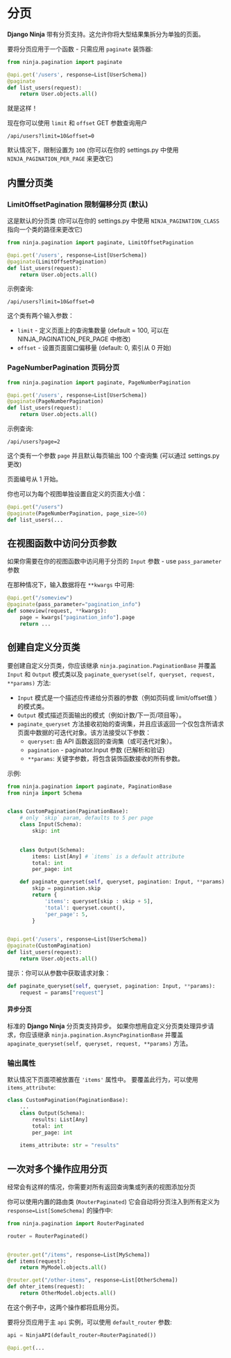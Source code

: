# 分页

**Django Ninja** 带有分页支持。这允许你将大型结果集拆分为单独的页面。


要将分页应用于一个函数 - 只需应用 `paginate` 装饰器:

```python hl_lines="1 4"
from ninja.pagination import paginate

@api.get('/users', response=List[UserSchema])
@paginate
def list_users(request):
    return User.objects.all()
```


就是这样！

现在你可以使用 `limit` 和 `offset` GET 参数查询用户

```
/api/users?limit=10&offset=0
```

默认情况下，限制设置为 `100` (你可以在你的 settings.py 中使用 `NINJA_PAGINATION_PER_PAGE` 来更改它)


## 内置分页类

### LimitOffsetPagination 限制偏移分页 (默认)

这是默认的分页类 (你可以在你的 settings.py 中使用 `NINJA_PAGINATION_CLASS` 指向一个类的路径来更改它)

```python hl_lines="1 4"
from ninja.pagination import paginate, LimitOffsetPagination

@api.get('/users', response=List[UserSchema])
@paginate(LimitOffsetPagination)
def list_users(request):
    return User.objects.all()
```

示例查询:
```
/api/users?limit=10&offset=0
```

这个类有两个输入参数：

 - `limit` - 定义页面上的查询集数量 (default = 100, 可以在 NINJA_PAGINATION_PER_PAGE 中修改)
 - `offset` - 设置页面窗口偏移量 (default: 0, 索引从 0 开始)


### PageNumberPagination 页码分页
```python hl_lines="1 4"
from ninja.pagination import paginate, PageNumberPagination

@api.get('/users', response=List[UserSchema])
@paginate(PageNumberPagination)
def list_users(request):
    return User.objects.all()
```

示例查询:
```
/api/users?page=2
```

这个类有一个参数 `page` 并且默认每页输出 100 个查询集  (可以通过 settings.py 更改)

页面编号从 1 开始。

你也可以为每个视图单独设置自定义的页面大小值：

```python hl_lines="2"
@api.get("/users")
@paginate(PageNumberPagination, page_size=50)
def list_users(...
```



## 在视图函数中访问分页参数

如果你需要在你的视图函数中访问用于分页的 `Input` 参数 - use `pass_parameter` 参数

在那种情况下，输入数据将在 `**kwargs` 中可用:

```python hl_lines="2 4"
@api.get("/someview")
@paginate(pass_parameter="pagination_info")
def someview(request, **kwargs):
    page = kwargs["pagination_info"].page
    return ...
```


## 创建自定义分页类

要创建自定义分页类，你应该继承 `ninja.pagination.PaginationBase` 并覆盖 `Input` 和 `Output` 模式类以及 `paginate_queryset(self, queryset, request, **params)` 方法:

 - `Input` 模式是一个描述应传递给分页器的参数（例如页码或 limit/offset值 ）的模式类。
 - `Output` 模式描述页面输出的模式（例如计数/下一页/项目等）。
 - `paginate_queryset` 方法接收初始的查询集，并且应该返回一个仅包含所请求页面中数据的可迭代对象。该方法接受以下参数：
    - `queryset`: 由 API 函数返回的查询集（或可迭代对象）。
    - `pagination` -  paginator.Input 参数 (已解析和验证)
    - `**params`: 关键字参数，将包含装饰函数接收的所有参数。


示例:

```python hl_lines="7 11 16 26"
from ninja.pagination import paginate, PaginationBase
from ninja import Schema


class CustomPagination(PaginationBase):
    # only `skip` param, defaults to 5 per page
    class Input(Schema):
        skip: int
        

    class Output(Schema):
        items: List[Any] # `items` is a default attribute
        total: int
        per_page: int

    def paginate_queryset(self, queryset, pagination: Input, **params):
        skip = pagination.skip
        return {
            'items': queryset[skip : skip + 5],
            'total': queryset.count(),
            'per_page': 5,
        }


@api.get('/users', response=List[UserSchema])
@paginate(CustomPagination)
def list_users(request):
    return User.objects.all()
```

提示：你可以从参数中获取请求对象：

```python
def paginate_queryset(self, queryset, pagination: Input, **params):
    request = params["request"]
```

#### 异步分页

标准的 **Django Ninja** 分页类支持异步。 如果你想用自定义分页类处理异步请求，你应该继承 `ninja.pagination.AsyncPaginationBase` 并覆盖 `apaginate_queryset(self, queryset, request, **params)` 方法。

### 输出属性

默认情况下页面项被放置在 `'items'` 属性中。 要覆盖此行为，可以使用  `items_attribute`:

```python hl_lines="4 8"
class CustomPagination(PaginationBase):
    ...
    class Output(Schema):
        results: List[Any]
        total: int
        per_page: int
    
    items_attribute: str = "results"

```


## 一次对多个操作应用分页

经常会有这样的情况，你需要对所有返回查询集或列表的视图添加分页

你可以使用内置的路由类 (`RouterPaginated`) 它会自动将分页注入到所有定义为 `response=List[SomeSchema]` 的操作中:

```python hl_lines="1 3 6 10"
from ninja.pagination import RouterPaginated

router = RouterPaginated()


@router.get("/items", response=List[MySchema])
def items(request):
    return MyModel.objects.all()

@router.get("/other-items", response=List[OtherSchema])
def ohter_items(request):
    return OtherModel.objects.all()

```

在这个例子中，这两个操作都将启用分页。

要将分页应用于主 `api` 实例，可以使用 `default_router` 参数:


```python
api = NinjaAPI(default_router=RouterPaginated())

@api.get(...
```
